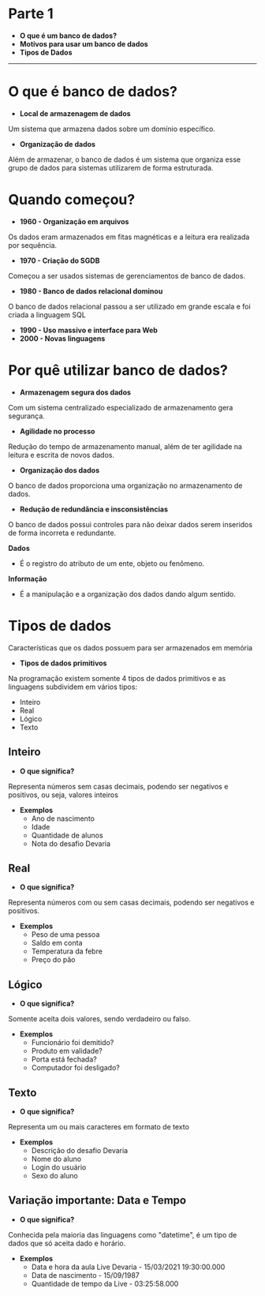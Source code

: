 # Parte 1

- **O que é um banco de dados?**
- **Motivos para usar um banco de dados**
- **Tipos de Dados**

---

# O que é banco de dados?

- **Local de armazenagem de dados**

Um sistema que armazena dados sobre um domínio específico.

- **Organização de dados**

Além de armazenar, o banco de dados é um sistema que organiza esse grupo de dados para sistemas utilizarem de forma estruturada.

# Quando começou?

- **1960 - Organização em arquivos**

Os dados eram armazenados em fitas magnéticas e a leitura era realizada por sequência.

- **1970 - Criação do SGDB**

Começou a ser usados sistemas de gerenciamentos de banco de dados.

- **1980 - Banco de dados relacional dominou**

O banco de dados relacional passou a ser utilizado em grande escala e foi criada a linguagem SQL

- **1990 - Uso massivo e interface para Web**
- **2000 - Novas linguagens**

# Por quê utilizar banco de dados?

- **Armazenagem segura dos dados**

Com um sistema centralizado especializado de armazenamento gera segurança.

- **Agilidade no processo**

Redução do tempo de armazenamento manual, além de ter agilidade na leitura e escrita de novos dados.

- **Organização dos dados**

O banco de dados proporciona uma organização no armazenamento de dados.

- **Redução de redundância e insconsistências**

O banco de dados possui controles para não deixar dados serem inseridos de forma incorreta e redundante.

**Dados**

- É o registro do atributo de um ente, objeto ou fenômeno.

**Informação**

- É a manipulação e a organização dos dados dando algum sentido.

# Tipos de dados

Características que os dados possuem para ser armazenados em memória

- **Tipos de dados primitivos**

Na programação existem somente 4 tipos de dados primitivos e as linguagens subdividem em vários tipos:

- Inteiro
- Real
- Lógico
- Texto

## Inteiro

- **O que significa?**

Representa números sem casas decimais, podendo ser negativos e positivos, ou seja, valores inteiros

- **Exemplos**
    - Ano de nascimento
    - Idade
    - Quantidade de alunos
    - Nota do desafio Devaria

## Real

- **O que significa?**

Representa números com ou sem casas decimais, podendo ser negativos e positivos.

- **Exemplos**
    - Peso de uma pessoa
    - Saldo em conta
    - Temperatura da febre
    - Preço do pão

## Lógico

- **O que significa?**

Somente aceita dois valores, sendo verdadeiro ou falso.

- **Exemplos**
    - Funcionário foi demitido?
    - Produto em validade?
    - Porta está fechada?
    - Computador foi desligado?

## Texto

- **O que significa?**

Representa um ou mais caracteres em formato de texto

- **Exemplos**
    - Descrição do desafio Devaria
    - Nome do aluno
    - Login do usuário
    - Sexo do aluno

## Variação importante: Data e Tempo

- **O que significa?**

Conhecida pela maioria das linguagens como "datetime", é um tipo de dados que só aceita dado e horário.

- **Exemplos**
    - Data e hora da aula Live Devaria - 15/03/2021 19:30:00.000
    - Data de nascimento - 15/09/1987
    - Quantidade de tempo da Live - 03:25:58.000